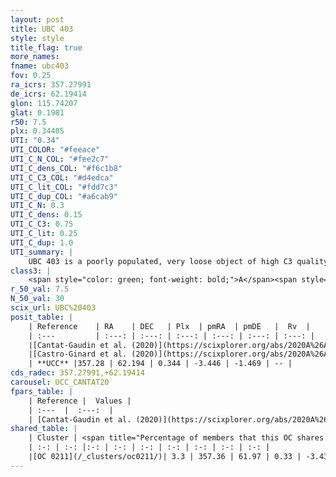 ```yaml
---
layout: post
title: UBC 403
style: style
title_flag: true
more_names: 
fname: ubc403
fov: 0.25
ra_icrs: 357.27991
de_icrs: 62.19414
glon: 115.74207
glat: 0.1981
r50: 7.5
plx: 0.34405
UTI: "0.34"
UTI_COLOR: "#feeace"
UTI_C_N_COL: "#fee2c7"
UTI_C_dens_COL: "#f6c1b8"
UTI_C_C3_COL: "#d4edca"
UTI_C_lit_COL: "#fdd7c3"
UTI_C_dup_COL: "#a6cab9"
UTI_C_N: 0.3
UTI_C_dens: 0.15
UTI_C_C3: 0.75
UTI_C_lit: 0.25
UTI_C_dup: 1.0
UTI_summary: |
    UBC 403 is a poorly populated, very loose object of high C3 quality. It is poorly studied in the literature. This object shares a very small percentage of members with a later reported entry.
class3: |
    <span style="color: green; font-weight: bold;">A</span><span style="color: #FFC300; font-weight: bold;">B</span>
r_50_val: 7.5
N_50_val: 30
scix_url: UBC%20403
posit_table: |
    | Reference    | RA    | DEC   | Plx  | pmRA  | pmDE   |  Rv  |
    | :---         | :---: | :---: | :---: | :---: | :---: | :---: |
    |[Cantat-Gaudin et al. (2020)](https://scixplorer.org/abs/2020A%26A...640A...1C) | 357.222 | 62.187 | 0.353 | -3.442 | -1.428 | -- |
    |[Castro-Ginard et al. (2020)](https://scixplorer.org/abs/2020A%26A...635A..45C) | 357.217 | 62.194 | 0.35 | -3.452 | -1.426 | -- |
    | **UCC** |357.28 | 62.194 | 0.344 | -3.446 | -1.469 | -- | 
cds_radec: 357.27991,+62.19414
carousel: UCC_CANTAT20
fpars_table: |
    | Reference |  Values |
    | :---  |  :---:  |
    | [Cantat-Gaudin et al. (2020)](https://scixplorer.org/abs/2020A%26A...640A...1C) | `AVNN=1.32, DMNN=12.07, AgeNN=8.13` |
shared_table: |
    | Cluster | <span title="Percentage of members that this OC shares with the ones listed">%</span>   | RA   | DEC   | Plx   | pmRA  | pmDE  | Rv | UTI |
    | :-: | :-: |:-: | :-: | :-: | :-: | :-: | :-: | :-: |
    |[OC 0211](/_clusters/oc0211/)| 3.3 | 357.36 | 61.97 | 0.33 | -3.43 | -1.55 | -- |0.17 |
---
```

